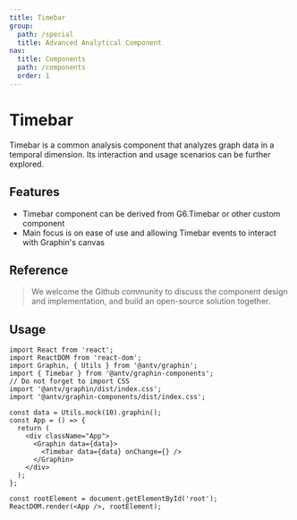 ```yaml
---
title: Timebar
group:
  path: /special
  title: Advanced Analytical Component
nav:
  title: Components
  path: /components
  order: 1
---
```


# Timebar

Timebar is a common analysis component that analyzes graph data in a temporal dimension. Its interaction and usage scenarios can be further explored.

## Features

- Timebar component can be derived from G6.Timebar or other custom component
- Main focus is on ease of use and allowing Timebar events to interact with Graphin's canvas

## Reference

> We welcome the Github community to discuss the component design and implementation, and build an open-source solution together.

## Usage

```tsx
import React from 'react';
import ReactDOM from 'react-dom';
import Graphin, { Utils } from '@antv/graphin';
import { Timebar } from '@antv/graphin-components';
// Do not forget to import CSS
import '@antv/graphin/dist/index.css';
import '@antv/graphin-components/dist/index.css';

const data = Utils.mock(10).graphin();
const App = () => {
  return (
    <div className="App">
      <Graphin data={data}>
        <Timebar data={data} onChange={} />
      </Graphin>
    </div>
  );
};

const rootElement = document.getElementById('root');
ReactDOM.render(<App />, rootElement);
```